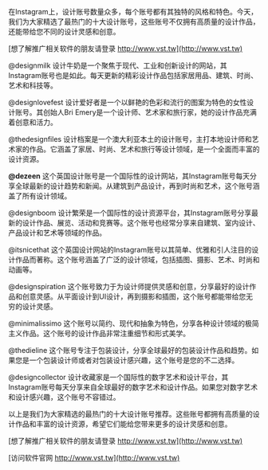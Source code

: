 在Instagram上，设计账号数量众多，每个账号都有其独特的风格和特色。今天，我们为大家精选了最热门的十大设计账号，这些账号不仅拥有高质量的设计作品，还能带给您不同的设计灵感和创意。

[想了解推广相关软件的朋友请登录 http://www.vst.tw](http://www.vst.tw)

@designmilk
设计牛奶是一个聚焦于现代、工业和创新设计的网站，其Instagram账号也是如此。每天更新的精彩设计作品包括家居用品、建筑、时尚、艺术和科技等。

@designlovefest
设计爱好者是一个以鲜艳的色彩和流行的图案为特色的女性设计账号。其创始人Bri Emery是一个设计师、艺术家和旅行家，她的设计作品充满着创意和活力。

@thedesignfiles
设计档案是一个澳大利亚本土的设计账号，主打本地设计师和艺术家的作品。它涵盖了家居、时尚、艺术和旅行等设计领域，是一个全面而丰富的设计资源。

**@dezeen**
这个英国设计账号是一个国际性的设计网站，其Instagram账号每天分享全球最新的设计趋势和新闻。从建筑到产品设计，再到时尚和艺术，这个账号涵盖了所有设计领域。

@designboom
设计繁荣是一个国际性的设计资源平台，其Instagram账号分享最新的设计作品、展览、活动和竞赛等。这个账号也经常分享来自建筑、室内设计、产品设计和艺术等领域的作品。

@itsnicethat
这个英国设计网站的Instagram账号以其简单、优雅和引人注目的设计作品而著称。这个账号涵盖了广泛的设计领域，包括插图、摄影、艺术、时尚和动画等。

@designspiration
这个账号致力于为设计师提供灵感和创意，分享最好的设计作品和创意灵感。从平面设计到UI设计，再到摄影和插图，这个账号都能带给您无穷的设计灵感。

@minimalissimo
这个账号以简约、现代和抽象为特色，分享各种设计领域的极简主义作品。这个账号的设计作品非常注重细节和形式美学。

@thedieline
这个账号专注于包装设计，分享全球最好的包装设计作品和趋势。如果您是一个包装设计师或者对包装设计感兴趣，这个账号是您的不二选择。

@designcollector
设计收藏家是一个国际性的数字艺术和设计平台，其Instagram账号每天分享来自全球最好的数字艺术和设计作品。如果您对数字艺术和设计感兴趣，这个账号不容错过。

以上是我们为大家精选的最热门的十大设计账号推荐。这些账号都拥有高质量的设计作品和丰富的设计资源，希望它们能给您带来更多的设计灵感和创意。

[想了解推广相关软件的朋友请登录 http://www.vst.tw](http://www.vst.tw)


[访问软件官网 http://www.vst.tw](http://www.vst.tw)
